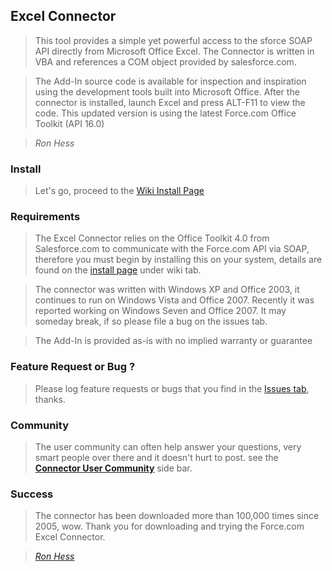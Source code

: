 ## Excel Connector ##
> This tool provides a simple yet powerful access to the sforce SOAP API directly from Microsoft Office Excel.  The Connector is written in VBA and references a COM object provided by salesforce.com.

> The Add-In source code is available for inspection and inspiration using the development tools built into Microsoft Office.  After the connector is installed, launch Excel and press ALT-F11 to view the code.  This updated version is using the latest Force.com Office Toolkit (API 16.0)

> _Ron Hess_

### Install ###
> Let's go, proceed to the [Wiki Install Page](http://code.google.com/p/excel-connector/wiki/Install)

### Requirements ###
> The Excel Connector relies on the Office Toolkit 4.0 from Salesforce.com to communicate with the Force.com API via SOAP, therefore you must begin by installing this on your system, details are found on the [install page](http://code.google.com/p/excel-connector/wiki/Install) under wiki tab.

> The connector was written with Windows XP and Office 2003, it continues to run on Windows Vista and Office 2007.  Recently it was reported working on Windows Seven and Office 2007.   It may someday break, if so please file a bug on the issues tab.

> The Add-In is provided as-is with no implied warranty or guarantee

### Feature Request or Bug ? ###
> Please log feature requests or bugs that you find in the [Issues tab](http://code.google.com/p/excel-connector/issues/list), thanks.

### Community ###
> The user community can often help answer your questions, very smart people over there and it doesn't hurt to post. see the **[Connector User Community](http://boards.developerforce.com/t5/Excel-Connector/bd-p/Excel_Connector)** side bar.

### Success ###
> The connector has been downloaded more than 100,000 times since 2005, wow.  Thank you for downloading and trying the Force.com Excel Connector.

> _[Ron Hess](http://boards.developerforce.com/t5/user/viewprofilepage/user-id/198)_